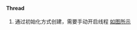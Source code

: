 #### Thread 
1. 通过初始化方式创建，需要手动开启线程
[如图所示](https://github.com/WGFcode/WGFcodeNotes/tree/master/WGFcodeNotes/WGPhoto/Thread1.png)
